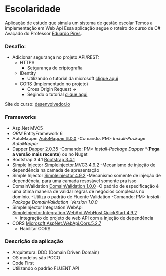 # Escolaridade
Aplicação de estudo que simula um sistema de gestão escolar
Temos a implementação em Web Api
Essa aplicação segue o roteiro do curso de C# Avaçado do Professor [Eduardo Pires](https://github.com/EduardoPires).

### Desafio:
- Adicionar segurança no projeto API/REST:
	- HTTPS
		- Setgurança de criptografia
	- IDentity
		- Utilizando o tutorial da microsoft [clique aqui](https://docs.microsoft.com/pt-br/aspnet/web-api/overview/security/individual-accounts-in-web-api)
	- CORS (Implementado no projeto)
		- Cross Origin Request -> 
		- Segindo o tutorial [clique aqui](https://docs.microsoft.com/pt-br/aspnet/web-api/overview/security/enabling-cross-origin-requests-in-web-api)

Site do curso: [desenvolvedor.io](https://desenvolvedor.io/)

### Frameworks
- Asp.Net MVC5
- _ORM_ EntityFramework 6
- AutoMapper [AutoMapper 8.0.0](https://automapper.org/)
    -Comando: PM> _Install-Package AutoMapper_
- Dapper [Dapper 2.0.35](https://github.com/StackExchange/Dapper)
    -Comando: PM> _Install-Package Dapper_ *(**Pega a versão mais recente**) ou no Nuget
- Bootstrap 3.4.1 [Bootstrap 3.4.1](https://getbootstrap.com/docs/3.4/)
- Simple Injector [Simpleinjector.MVC3 4.9.2](https://www.nuget.org/packages/SimpleInjector.MVC3/4.9.2)
    -Mecanismo de injeção de dependência na camada de apresentação
- Simple Injector [Simpleinjector 4.9.2](https://www.nuget.org/packages/SimpleInjector.MVC3/4.9.2)
    -Mecanismo somente de injeção de dependência, para uma camada respsável somente pra isso
- DomainValidation [DomainValidation 1.0.0](https://www.nuget.org/packages/DomainValidation/)
    -O padrão de especificação é uma ótima maneira de validar regras de negócios complexas no domínio.
    -Utiliza o padrão de Fluente Validation
    -Comando: PM> _Install-Package DomainValidation -Version 1.0.0_
- SimpleInjector Integration WebApi [SimpleInjector.Integration.WebApi.WebHost.QuickStart 4.9.2](https://www.nuget.org/packages/SimpleInjector.Integration.WebApi.WebHost.QuickStart)
	- integração do projeto de web API com a injeção de dependência
- CORS [Microsoft.AspNet.WebApi.Cors.5.2.7](https://www.nuget.org/packages/Microsoft.AspNet.WebApi.Cors)
	- Habilitar CORS

### Descrição da aplicação
- Arquitetura: DDD (Domain Driven Domain)
- OS modelos são POCO
- Code First
- Utilizando o padrão FLUENT API
